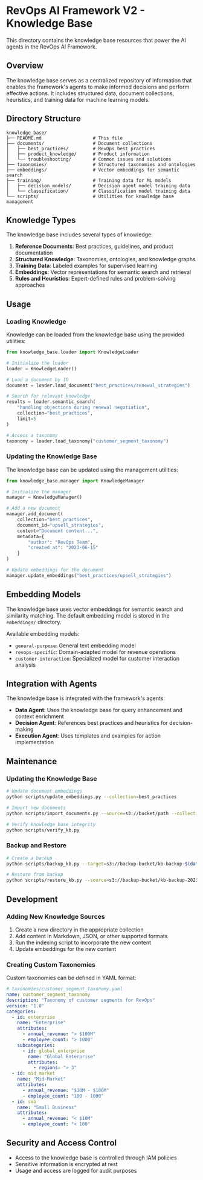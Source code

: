 # RevOps AI Framework V2 - Knowledge Base

This directory contains the knowledge base resources that power the AI agents in the RevOps AI Framework.

## Overview

The knowledge base serves as a centralized repository of information that enables the framework's agents to make informed decisions and perform effective actions. It includes structured data, document collections, heuristics, and training data for machine learning models.

## Directory Structure

```
knowledge_base/
├── README.md                   # This file
├── documents/                  # Document collections
│   ├── best_practices/         # RevOps best practices 
│   ├── product_knowledge/      # Product information
│   └── troubleshooting/        # Common issues and solutions
├── taxonomies/                 # Structured taxonomies and ontologies
├── embeddings/                 # Vector embeddings for semantic search
├── training/                   # Training data for ML models
│   ├── decision_models/        # Decision agent model training data
│   └── classification/         # Classification model training data
└── scripts/                    # Utilities for knowledge base management
```

## Knowledge Types

The knowledge base includes several types of knowledge:

1. **Reference Documents**: Best practices, guidelines, and product documentation
2. **Structured Knowledge**: Taxonomies, ontologies, and knowledge graphs
3. **Training Data**: Labeled examples for supervised learning
4. **Embeddings**: Vector representations for semantic search and retrieval
5. **Rules and Heuristics**: Expert-defined rules and problem-solving approaches

## Usage

### Loading Knowledge

Knowledge can be loaded from the knowledge base using the provided utilities:

```python
from knowledge_base.loader import KnowledgeLoader

# Initialize the loader
loader = KnowledgeLoader()

# Load a document by ID
document = loader.load_document("best_practices/renewal_strategies")

# Search for relevant knowledge
results = loader.semantic_search(
    "handling objections during renewal negotiation",
    collection="best_practices",
    limit=5
)

# Access a taxonomy
taxonomy = loader.load_taxonomy("customer_segment_taxonomy")
```

### Updating the Knowledge Base

The knowledge base can be updated using the management utilities:

```python
from knowledge_base.manager import KnowledgeManager

# Initialize the manager
manager = KnowledgeManager()

# Add a new document
manager.add_document(
    collection="best_practices",
    document_id="upsell_strategies",
    content="Document content...",
    metadata={
        "author": "RevOps Team",
        "created_at": "2023-06-15"
    }
)

# Update embeddings for the document
manager.update_embeddings("best_practices/upsell_strategies")
```

## Embedding Models

The knowledge base uses vector embeddings for semantic search and similarity matching. The default embedding model is stored in the `embeddings/` directory.

Available embedding models:

- `general-purpose`: General text embedding model
- `revops-specific`: Domain-adapted model for revenue operations
- `customer-interaction`: Specialized model for customer interaction analysis

## Integration with Agents

The knowledge base is integrated with the framework's agents:

- **Data Agent**: Uses the knowledge base for query enhancement and context enrichment
- **Decision Agent**: References best practices and heuristics for decision-making
- **Execution Agent**: Uses templates and examples for action implementation

## Maintenance

### Updating the Knowledge Base

```bash
# Update document embeddings
python scripts/update_embeddings.py --collection=best_practices

# Import new documents
python scripts/import_documents.py --source=s3://bucket/path --collection=product_knowledge

# Verify knowledge base integrity
python scripts/verify_kb.py
```

### Backup and Restore

```bash
# Create a backup
python scripts/backup_kb.py --target=s3://backup-bucket/kb-backup-$(date +%Y%m%d)

# Restore from backup
python scripts/restore_kb.py --source=s3://backup-bucket/kb-backup-20230615
```

## Development

### Adding New Knowledge Sources

1. Create a new directory in the appropriate collection
2. Add content in Markdown, JSON, or other supported formats
3. Run the indexing script to incorporate the new content
4. Update embeddings for the new content

### Creating Custom Taxonomies

Custom taxonomies can be defined in YAML format:

```yaml
# taxonomies/customer_segment_taxonomy.yaml
name: customer_segment_taxonomy
description: "Taxonomy of customer segments for RevOps"
version: "1.0"
categories:
  - id: enterprise
    name: "Enterprise"
    attributes:
      - annual_revenue: "> $100M"
      - employee_count: "> 1000"
    subcategories:
      - id: global_enterprise
        name: "Global Enterprise"
        attributes:
          - regions: "> 3"
  - id: mid_market
    name: "Mid-Market"
    attributes:
      - annual_revenue: "$10M - $100M"
      - employee_count: "100 - 1000"
  - id: smb
    name: "Small Business"
    attributes:
      - annual_revenue: "< $10M"
      - employee_count: "< 100"
```

## Security and Access Control

- Access to the knowledge base is controlled through IAM policies
- Sensitive information is encrypted at rest
- Usage and access are logged for audit purposes
